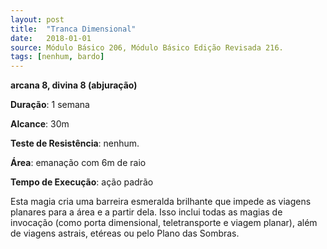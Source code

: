 ```yaml
---
layout: post
title:  "Tranca Dimensional"
date:   2018-01-01
source: Módulo Básico 206, Módulo Básico Edição Revisada 216.
tags: [nenhum, bardo]
---
```


**arcana 8, divina 8 (abjuração)**

**Duração**: 1 semana

**Alcance**: 30m

**Teste de Resistência**: nenhum.

**Área**: emanação com 6m de raio

**Tempo de Execução**: ação padrão

Esta magia cria uma barreira esmeralda brilhante que impede as viagens planares para a área e a partir dela. Isso inclui todas as magias de invocação (como porta dimensional, teletransporte e viagem planar), além de viagens astrais, etéreas ou pelo Plano das Sombras.
